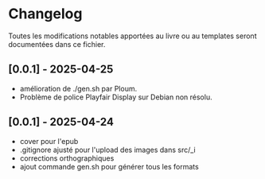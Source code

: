 # Changelog

Toutes les modifications notables apportées au livre ou au templates seront documentées dans ce fichier.

## [0.0.1] - 2025-04-25

- amélioration de ./gen.sh par Ploum.
- Problème de police Playfair Display sur Debian non résolu.

## [0.0.1] - 2025-04-24

- cover pour l'epub
- .gitignore ajusté pour l'upload des images dans src/_i
- corrections orthographiques
- ajout commande gen.sh pour générer tous les formats
